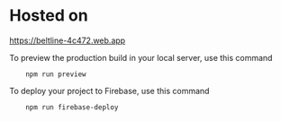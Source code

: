 # Hosted on

https://beltline-4c472.web.app

To preview the production build in your local server, use this command
```
    npm run preview
```

To deploy your project to Firebase, use this command
```
    npm run firebase-deploy
```